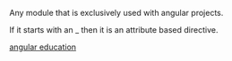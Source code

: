 

Any module that is exclusively used with angular projects.

If it starts with an _ then it is an attribute based directive.


[angular education](https://github.com/timjacobi/angular-education)
